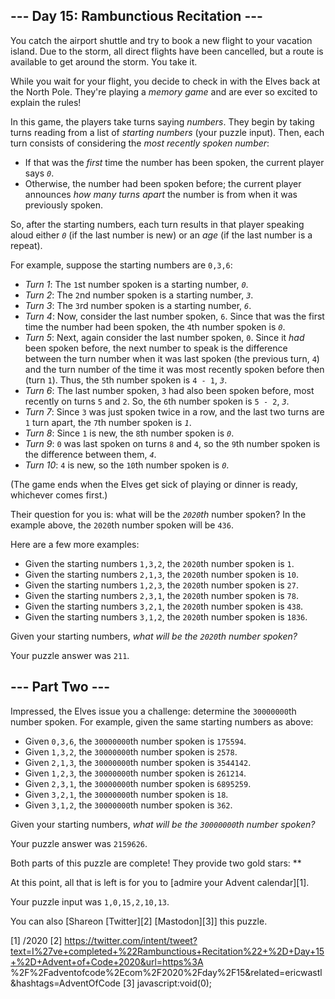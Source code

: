 
## --- Day 15: Rambunctious Recitation ---

You catch the airport shuttle and try to book a new flight to your vacation island. Due to the storm, all direct flights have been
cancelled, but a route is available to get around the storm. You take it.

While you wait for your flight, you decide to check in with the Elves back at the North Pole. They're playing a *memory game* and are
ever so excited to explain the rules!

In this game, the players take turns saying *numbers*. They begin by taking turns reading from a list of *starting numbers* (your puzzle
input). Then, each turn consists of considering the *most recently spoken number*:

* If that was the *first* time the number has been spoken, the current player says *`0`*.
* Otherwise, the number had been spoken before; the current player announces *how many turns apart* the number is from when it was
  previously spoken.

So, after the starting numbers, each turn results in that player speaking aloud either *`0`* (if the last number is new) or an *age* (if
the last number is a repeat).

For example, suppose the starting numbers are `0,3,6`:

* *Turn 1*: The `1`st number spoken is a starting number, *`0`*.
* *Turn 2*: The `2`nd number spoken is a starting number, *`3`*.
* *Turn 3*: The `3`rd number spoken is a starting number, *`6`*.
* *Turn 4*: Now, consider the last number spoken, `6`. Since that was the first time the number had been spoken, the `4`th number spoken
  is *`0`*.
* *Turn 5*: Next, again consider the last number spoken, `0`. Since it *had* been spoken before, the next number to speak is the
  difference between the turn number when it was last spoken (the previous turn, `4`) and the turn number of the time it was most
  recently spoken before then (turn `1`). Thus, the `5`th number spoken is `4 - 1`, *`3`*.
* *Turn 6*: The last number spoken, `3` had also been spoken before, most recently on turns `5` and `2`. So, the `6`th number spoken is
  `5 - 2`, *`3`*.
* *Turn 7*: Since `3` was just spoken twice in a row, and the last two turns are `1` turn apart, the `7`th number spoken is *`1`*.
* *Turn 8*: Since `1` is new, the `8`th number spoken is *`0`*.
* *Turn 9*: `0` was last spoken on turns `8` and `4`, so the `9`th number spoken is the difference between them, *`4`*.
* *Turn 10*: `4` is new, so the `10`th number spoken is *`0`*.

(The game ends when the Elves get sick of playing or dinner is ready, whichever comes first.)

Their question for you is: what will be the *`2020`th* number spoken? In the example above, the `2020`th number spoken will be `436`.

Here are a few more examples:

* Given the starting numbers `1,3,2`, the `2020`th number spoken is `1`.
* Given the starting numbers `2,1,3`, the `2020`th number spoken is `10`.
* Given the starting numbers `1,2,3`, the `2020`th number spoken is `27`.
* Given the starting numbers `2,3,1`, the `2020`th number spoken is `78`.
* Given the starting numbers `3,2,1`, the `2020`th number spoken is `438`.
* Given the starting numbers `3,1,2`, the `2020`th number spoken is `1836`.

Given your starting numbers, *what will be the `2020`th number spoken?*

Your puzzle answer was `211`.

## --- Part Two ---

Impressed, the Elves issue you a challenge: determine the `30000000`th number spoken. For example, given the same starting numbers as
above:

* Given `0,3,6`, the `30000000`th number spoken is `175594`.
* Given `1,3,2`, the `30000000`th number spoken is `2578`.
* Given `2,1,3`, the `30000000`th number spoken is `3544142`.
* Given `1,2,3`, the `30000000`th number spoken is `261214`.
* Given `2,3,1`, the `30000000`th number spoken is `6895259`.
* Given `3,2,1`, the `30000000`th number spoken is `18`.
* Given `3,1,2`, the `30000000`th number spoken is `362`.

Given your starting numbers, *what will be the `30000000`th number spoken?*

Your puzzle answer was `2159626`.

Both parts of this puzzle are complete! They provide two gold stars: **

At this point, all that is left is for you to [admire your Advent calendar][1].

Your puzzle input was `1,0,15,2,10,13`.

You can also [Shareon [Twitter][2] [Mastodon][3]] this puzzle.

[1] /2020
[2] https://twitter.com/intent/tweet?text=I%27ve+completed+%22Rambunctious+Recitation%22+%2D+Day+15+%2D+Advent+of+Code+2020&url=https%3A
%2F%2Fadventofcode%2Ecom%2F2020%2Fday%2F15&related=ericwastl&hashtags=AdventOfCode
[3] javascript:void(0);

